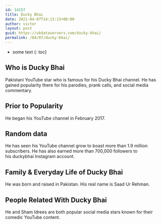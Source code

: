 ```yaml
---
id: 14157
title: Ducky Bhai
date: 2021-04-07T14:13:13+00:00
author: victor
layout: post
guid: https://ukdataservers.com/ducky-bhai/
permalink: /04/07/ducky-bhai/
---
```


* some text
{: toc}


## Who is Ducky Bhai



Pakistani YouTube star who is famous for his Ducky Bhai channel. He has gained popularity there for his parodies, prank calls, and social media commentary. 

                
                
                
## Prior to Popularity



He began his YouTube channel in February 2017. 

                
                
                
## Random data



He has seen his YouTube channel grow to boast more than 1.9 million subscribers. He has also earned more than 700,000 followers to his duckybhai Instagram account. 

                
                
                
## Family & Everyday Life of Ducky Bhai



He was born and raised in Pakistan. His real name is Saad Ur Rehman.

                
                
                
## People Related With Ducky Bhai



He and Sham Idrees are both popular social media stars known for their comedic YouTube content. 

                
              
            
          
          
          
